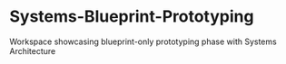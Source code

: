# Systems-Blueprint-Prototyping

Workspace showcasing blueprint-only prototyping phase with Systems Architecture
